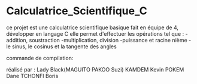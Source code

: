 # Calculatrice_Scientifique_C

ce projet est une calculatrice scientifique basique fait  en équipe de 4, développer en langage C
elle permet d'effectuer les opérations tel que :
-addition, soustraction
-multiplication, division
-puissance et racine nième
-le sinus, le cosinus et la tangente des angles


commande de compilation: 
<!-- [PowerShell]
gcc calco.c function.c -o calco.exe -->

réalisé par : 
Lady Black(MAGUITO PAKOO Suzi)
KAMDEM Kevin
POKEM Dane
TCHONFI Boris